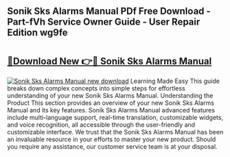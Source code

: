 ## Sonik Sks Alarms Manual PDf Free Download - Part-fVh Service Owner Guide - User Repair Edition wg9fe

# <h2><a href="http://cf2759.oget.top/?id=Sonik+Sks+Alarms+Manual">🔗Download New 👉🔴 Sonik Sks Alarms Manual</a></h2>

[![Sonik Sks Alarms Manual new download](https://i.imgur.com/5g1atiW.png)](http://cf2759.oget.top/?id=Sonik+Sks+Alarms+Manual)
Learning Made Easy This guide breaks down complex concepts into simple steps for effortless understanding of your new Sonik Sks Alarms Manual. Understanding the Product This section provides an overview of your new Sonik Sks Alarms Manual and its key features. Sonik Sks Alarms Manual advanced features include multi-language support, real-time translation, customizable widgets, and voice recognition, all accessible through the user-friendly and customizable interface. We trust that the Sonik Sks Alarms Manual has been an invaluable resource in your efforts to master your new product. Should you require any assistance, our customer service team is at your disposal.
